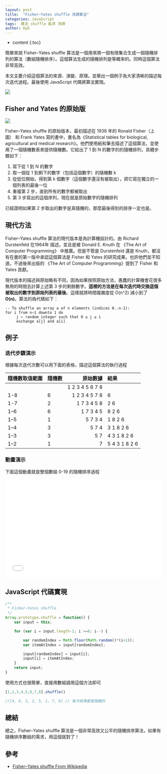 ```yaml
---
layout: post
title:  "Fisher–Yates shuffle 洗牌算法"
categories: JavaScript
tags:  算法 shuffle 亂序 洗牌
author: HyG
---
```


* content
{:toc}

簡單來說 Fisher–Yates shuffle 算法是一個用來將一個有限集合生成一個隨機排列的算法（數組隨機排序）。這個算法生成的隨機排列是等概率的。同時這個算法非常高效。

本文主要介紹這個算法的來源、演變、原理。並舉出一個例子為大家清晰的描述每次迭代過程。最後使用 JavaScript 代碼將算法實現。

![](https://upload.wikimedia.org/wikipedia/commons/thumb/7/7c/Riffle_shuffle.jpg/320px-Riffle_shuffle.jpg)




## Fisher and Yates 的原始版

![](https://upload.wikimedia.org/wikipedia/commons/thumb/3/37/Biologist_and_statistician_Ronald_Fisher.jpg/189px-Biologist_and_statistician_Ronald_Fisher.jpg)

Fisher–Yates shuffle 的原始版本，最初描述在 1938 年的 Ronald Fisher（上圖） 和 Frank Yates 寫的書中，書名為《Statistical tables for biological, agricultural and medical research》。他們使用紙和筆去描述了這個算法，並使用了一個隨機數表來提供隨機數。它給出了 1 到 N 的數字的的隨機排列，具體步驟如下：

1. 寫下從 1 到 N 的數字
2. 取一個從 1 到剩下的數字（包括這個數字）的隨機數 k
3. 從低位開始，得到第 k 個數字（這個數字還沒有被取出），把它寫在獨立的一個列表的最後一位
4. 重複第 2 步，直到所有的數字都被取出
5. 第 3 步寫出的這個序列，現在就是原始數字的隨機排列

已經證明如果第 2 步取出的數字是真隨機的，那麼最後得到的排序一定也是。

## 現代方法

Fisher–Yates shuffle 算法的現代版本是為計算機設計的。由 Richard Durstenfeld 在1964年 描述。並且是被 Donald E. Knuth 在 《The Art of Computer Programming》 中推廣。但是不管是 Durstenfeld 還是 Knuth，都沒有在書的第一版中承認這個算法是 Fisher 和 Yates 的研究成果。也許他們並不知道。不過後來出版的 《The Art of Computer Programming》提到了 Fisher 和 Yates 貢獻。

現代版本的描述與原始略有不同，因為如果按照原始方法，愚蠢的計算機會花很多無用的時間去計算上述第 3 步的剩餘數字。**這裡的方法是在每次迭代時交換這個被取出的數字到原始列表的最後**。這樣就將時間複雜度從 O(n^2) 減小到了 **O(n)**。算法的偽代碼如下：

```
-- To shuffle an array a of n elements (indices 0..n-1):
for i from n−1 downto 1 do
     j ← random integer such that 0 ≤ j ≤ i
     exchange a[j] and a[i]
```

## 例子

### 迭代步驟演示

根據每次迭代次數可以用下面的表格，描述這個算法的執行過程

| 隨機數取值範圍 | 隨機數 |        原始數據 | 結果          |
|:---------------|:-------|----------------:|:--------------|
|                |        | 1 2 3 4 5 6 7 8 |               |
| 1-8            | 6      |   1 2 3 4 5 7 8 | 6             |
| 1-7            | 2      |     1 7 3 4 5 8 | 2 6           |
| 1–6            | 6      |       1 7 3 4 5 | 8 2 6         |
| 1–5            | 1      |         5 7 3 4 | 1 8 2 6       |
| 1–4            | 3      |           5 7 4 | 3 1 8 2 6     |
| 1–3            | 3      |             5 7 | 4 3 1 8 2 6   |
| 1–2            | 1      |               7 | 5 4 3 1 8 2 6 |

### 動畫演示

下面這個動畫就是整個數組 0-19 的隨機排序過程

<iframe height='317' scrolling='no' src='//codepen.io/haoyang/embed/jrvrQq/?height=317&theme-id=dark&default-tab=result&embed-version=2' frameborder='no' allowtransparency='true' allowfullscreen='true' style='width: 100%;'>See the Pen <a href='https://codepen.io/haoyang/pen/jrvrQq/'>Fisher–Yates shuffle</a> by Chuan shi (<a href='http://codepen.io/haoyang'>@haoyang</a>) on <a href='http://codepen.io'>CodePen</a>.
</iframe>

## JavaScript 代碼實現

```js
/**
 * Fisher–Yates shuffle
 */
Array.prototype.shuffle = function() {
    var input = this;

    for (var i = input.length-1; i >=0; i--) {

        var randomIndex = Math.floor(Math.random()*(i+1));
        var itemAtIndex = input[randomIndex];

        input[randomIndex] = input[i];
        input[i] = itemAtIndex;
    }
    return input;
}
```

使用方式也很簡單，直接用數組調用這個方法即可

```js
[1,2,3,4,5,6,7,8].shuffle()

//[4, 6, 3, 2, 5, 1, 7, 8] // 每次結果都是隨機的
```

## 總結

總之，Fisher–Yates shuffle 算法是一個非常高效又公平的隨機排序算法，如果有隨機排序數組的需求，用這個就對了！

## 參考

- [Fisher–Yates shuffle From Wikipedia](https://en.wikipedia.org/wiki/Fisher%E2%80%93Yates_shuffle)
